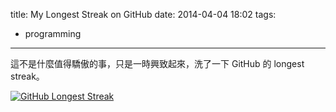 title: My Longest Streak on GitHub
date: 2014-04-04 18:02
tags:
- programming
---

這不是什麼值得驕傲的事，只是一時興致起來，洗了一下 GitHub 的 longest streak。

[![GitHub Longest Streak](images/github-longest-streak.png)](images/github-longest-streak.png)
